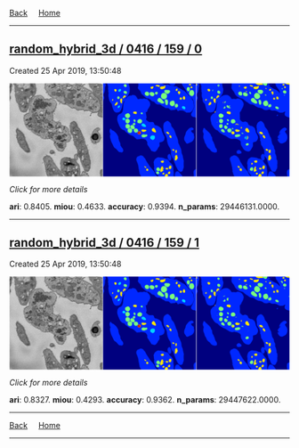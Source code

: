 
[Back](..)&nbsp;&nbsp;&nbsp;&nbsp;&nbsp;[Home](https://leapmanlab.github.io/snapshots)

---

<div class="summary"><a href="0"><h2>random_hybrid_3d / 0416 / 159 / 0</h2></a><p>Created 25 Apr 2019, 13:50:48
</p><a href="0"><img src="0/media/summary.png" align="center"></a><p>
<i>Click for more details</i>
</p></div>

**ari**: 0.8405. **miou**: 0.4633. **accuracy**: 0.9394. **n_params**: 29446131.0000. 

---

<div class="summary"><a href="1"><h2>random_hybrid_3d / 0416 / 159 / 1</h2></a><p>Created 25 Apr 2019, 13:50:48
</p><a href="1"><img src="1/media/summary.png" align="center"></a><p>
<i>Click for more details</i>
</p></div>

**ari**: 0.8327. **miou**: 0.4293. **accuracy**: 0.9362. **n_params**: 29447622.0000. 

---

[Back](..)&nbsp;&nbsp;&nbsp;&nbsp;&nbsp;[Home](https://leapmanlab.github.io/snapshots)

---